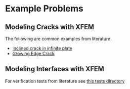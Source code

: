 # Example Problems

## Modeling Cracks with XFEM

The following are common examples from literature.

- [Inclined crack in infinite plate](xfem/theory/examples/inclinedCrack.md)
- [Growing Edge Crack](xfem/theory/examples/growingEdgeCrack.md)

## Modeling Interfaces with XFEM

For verification tests from literature see [this tests directory](https://github.com/idaholab/moose/tree/next/modules/xfem/test/tests/moving_interface/verification/)

